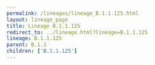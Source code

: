 ```yaml
---
permalink: /lineages/lineage_B.1.1.125.html
layout: lineage_page
title: Lineage B.1.1.125
redirect_to: ../lineage.html?lineage=B.1.1.125
lineage: B.1.1.125
parent: B.1.1
children: ['B.1.1.125']
---
```

